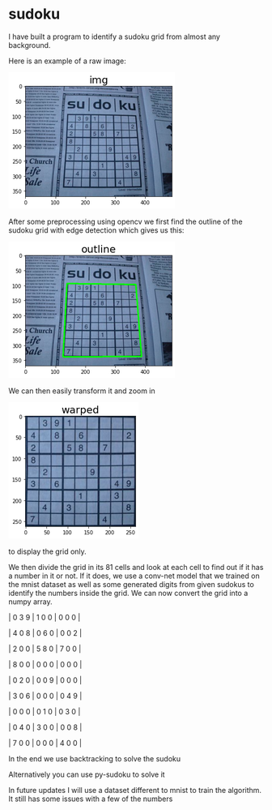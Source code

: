 # sudoku
I have built a program to identify a sudoku grid from almost any background.

Here is an example of a raw image:

![](raw.png)

After some preprocessing using opencv we first find the outline of the sudoku grid with edge detection which gives us this:

![](outline.png)

We can then easily transform it and zoom in

![](grid.png)

to display the grid only.

We then divide the grid in its 81 cells and look at each cell to find out if it has a number in it or not. 
If it does, we use a conv-net model that we trained on the mnist dataset as well as some generated digits from given sudokus to identify the numbers inside the grid.
We can now convert the grid into a numpy array.

| 0 3 9 | 1 0 0 | 0 0 0 |

| 4 0 8 | 0 6 0 | 0 0 2 |

| 2 0 0 | 5 8 0 | 7 0 0 |

| 8 0 0 | 0 0 0 | 0 0 0 |

| 0 2 0 | 0 0 9 | 0 0 0 |

| 3 0 6 | 0 0 0 | 0 4 9 |

| 0 0 0 | 0 1 0 | 0 3 0 |

| 0 4 0 | 3 0 0 | 0 0 8 |

| 7 0 0 | 0 0 0 | 4 0 0 |

In the end we use backtracking to solve the sudoku

Alternatively you can use py-sudoku to solve it



In future updates I will use a dataset different to mnist to train the algorithm. It still has some issues with a few of the numbers


